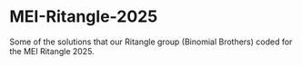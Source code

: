# MEI-Ritangle-2025
Some of the solutions that our Ritangle group (Binomial Brothers) coded for the MEI Ritangle 2025.